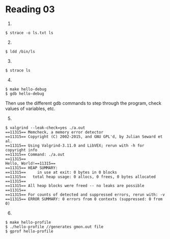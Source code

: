 Reading 03
==========

1.

    $ strace -o ls.txt ls
    
2.

    $ ldd /bin/ls
    
3.

    $ strace ls
    
4.

    $ make hello-debug
    $ gdb hello-debug
    
Then use the different gdb commands to step through the program, check 
values of variables, etc.

5.

    $ valgrind --leak-check=yes ./a.out
    ==11315== Memcheck, a memory error detector
    ==11315== Copyright (C) 2002-2015, and GNU GPL'd, by Julian Seward et al.
    ==11315== Using Valgrind-3.11.0 and LibVEX; rerun with -h for copyright info
    ==11315== Command: ./a.out
    ==11315== 
    Hello, World!==11315== 
    ==11315== HEAP SUMMARY:
    ==11315==     in use at exit: 0 bytes in 0 blocks
    ==11315==   total heap usage: 0 allocs, 0 frees, 0 bytes allocated
    ==11315== 
    ==11315== All heap blocks were freed -- no leaks are possible
    ==11315== 
    ==11315== For counts of detected and suppressed errors, rerun with: -v
    ==11315== ERROR SUMMARY: 0 errors from 0 contexts (suppressed: 0 from 0)
    
6.

    $ make hello-profile
    $ ./hello-profile //generates gmon.out file
    $ gprof hello-profile
